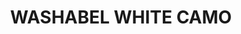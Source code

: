 ---
layout: product
title: "WASHABEL WHITE CAMO"
price: "300" 
desc: "Akrilna boja 17mL - Periva"
img_path: "/assets/img/A.MIG-0024.jpg"
brand: "AMMO"
available: true
special_offer: false
new: false
soon: true
cat: "020000"
subcat: "020100"
subsubcat: "020101"
sifra: "A.MIG-0024"
---